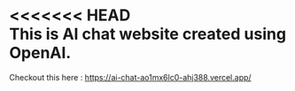<<<<<<< HEAD  
This is AI chat website created using OpenAI.
=======
Checkout this here : https://ai-chat-ao1mx6lc0-ahj388.vercel.app/
